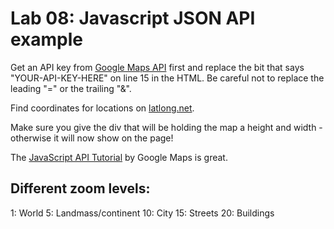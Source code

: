 # Lab 08: Javascript JSON API example

Get an API key from [Google Maps API](https://developers.google.com/maps/documentation/javascript/) first and replace the bit that says "YOUR-API-KEY-HERE" on line 15 in the HTML. Be careful not to replace the leading "=" or the trailing "&".

Find coordinates for locations on [latlong.net](https://www.latlong.net/).

Make sure you give the div that will be holding the map a height and width - otherwise it will now show on the page!

The [JavaScript API Tutorial](https://developers.google.com/maps/documentation/javascript/tutorial) by Google Maps is great.

## Different zoom levels:

1: World
5: Landmass/continent
10: City
15: Streets
20: Buildings